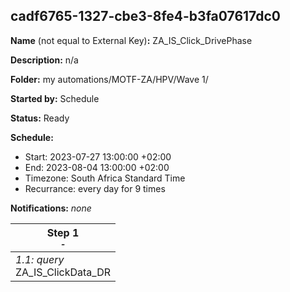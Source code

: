 ## cadf6765-1327-cbe3-8fe4-b3fa07617dc0

**Name** (not equal to External Key)**:** ZA_IS_Click_DrivePhase

**Description:** n/a

**Folder:** my automations/MOTF-ZA/HPV/Wave 1/

**Started by:** Schedule

**Status:** Ready

**Schedule:**

* Start: 2023-07-27 13:00:00 +02:00
* End: 2023-08-04 13:00:00 +02:00
* Timezone: South Africa Standard Time
* Recurrance: every day for 9 times

**Notifications:** _none_


| Step 1<br>_<small>-</small>_ |
| --- |
| _1.1: query_<br>ZA_IS_ClickData_DR |
